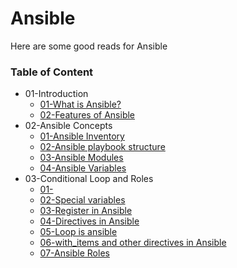 
# Ansible
Here are some good reads for Ansible

### Table of Content 

* 01-Introduction
    * [01-What is Ansible?](https://www.redhat.com/en/technologies/management/ansible/what-is-ansible)
    * [02-Features of Ansible](https://www.simplilearn.com/tutorials/ansible-tutorial/what-is-ansible)
* 02-Ansible Concepts
    * [01-Ansible Inventory](https://docs.ansible.com/ansible/latest/inventory_guide/intro_inventory.html)
    * [02-Ansible playbook structure](https://www.digitalocean.com/community/tutorial_series/how-to-write-ansible-playbooks)
    * [03-Ansible Modules](https://www.whizlabs.com/blog/ansible-modules/)
    * [04-Ansible Variables](https://docs.ansible.com/archive/ansible/2.4/playbooks_variables.html)
* 03-Conditional Loop and Roles
    * [01-](https://www.educba.com/ansible-when/)
    * [02-Special variables](https://docs.ansible.com/ansible/latest/reference_appendices/special_variables.html)
    * [03-Register in Ansible](https://www.educba.com/ansible-register/)
    * [04-Directives in Ansible](https://docs.ansible.com/ansible/latest/reference_appendices/playbooks_keywords.html)
    * [05-Loop is ansible](https://www.educba.com/ansible-loop/)
    * [06-with_items and other directives in Ansible](https://docs.ansible.com/ansible/latest/playbook_guide/playbooks_loops.html)
    * [07-Ansible Roles](https://www.tutorialspoint.com/ansible/ansible_roles.htm)
    
